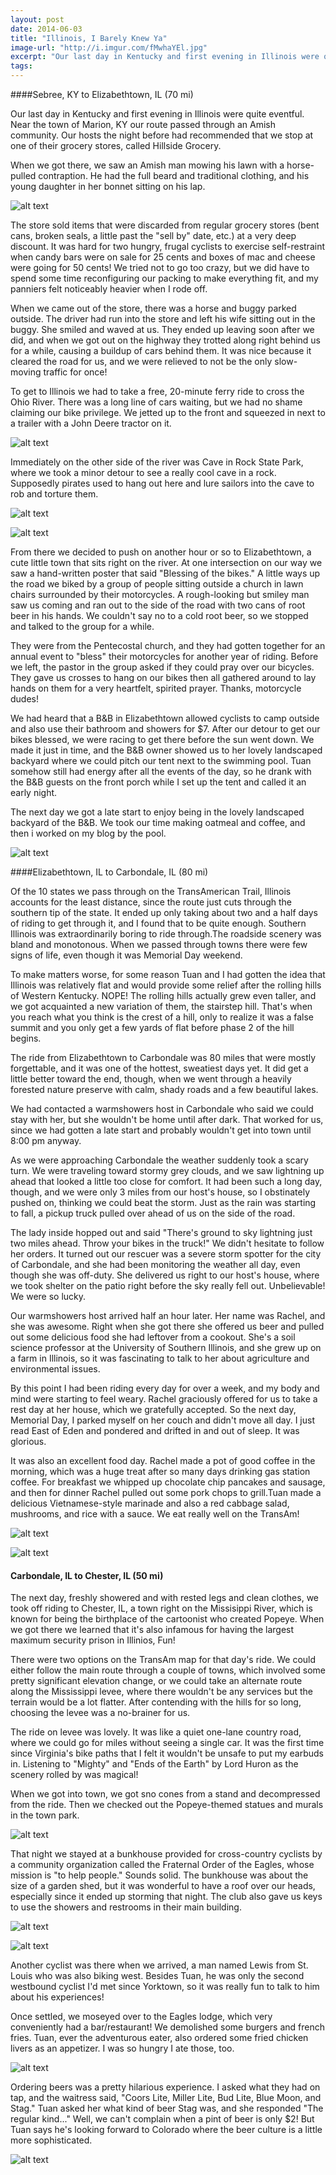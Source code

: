 ```yaml
---
layout: post
date: 2014-06-03
title: "Illinois, I Barely Knew Ya"
image-url: "http://i.imgur.com/fMwhaYEl.jpg"
excerpt: "Our last day in Kentucky and first evening in Illinois were quite eventful. Near the town of Marion, KY our route passed through an Amish community. Our hosts the night before had recommended that we stop at one of their grocery stores, called Hillside Grocery."
tags:
---
```


####Sebree, KY to Elizabethtown, IL (70 mi)
 
Our last day in Kentucky and first evening in Illinois were quite eventful. Near the town of Marion, KY our route passed through an Amish community. Our hosts the night before had recommended that we stop at one of their grocery stores, called Hillside Grocery. 

When we got there, we saw an Amish man mowing his lawn with a horse-pulled contraption. He had the full beard and traditional clothing, and his young daughter in her bonnet sitting on his lap. 

![alt text](http://i.imgur.com/E1nUXVhl.jpg)

The store sold items that were discarded from regular grocery stores (bent cans, broken seals, a little past the "sell by" date, etc.) at a very deep discount. It was hard for two hungry, frugal cyclists to exercise self-restraint when candy bars were on sale for 25 cents and boxes of mac and cheese were going for 50 cents! We tried not to go too crazy, but we did have to spend some time reconfiguring our packing to make everything fit, and my panniers felt noticeably heavier when I rode off.

When we came out of the store, there was a horse and buggy parked outside. The driver had run into the store and left his wife sitting out in the buggy. She smiled and waved at us. They ended up leaving soon after we did, and when we got out on the highway they trotted along right behind us for a while, causing a buildup of cars behind them. It was nice because it cleared the road for us, and we were relieved to not be the only slow-moving traffic for once!

To get to Illinois we had to take a free, 20-minute ferry ride to cross the Ohio River. There was a long line of cars waiting, but we had no shame claiming our bike privilege. We jetted up to the front and squeezed in next to a trailer with a John Deere tractor on it.

![alt text](http://i.imgur.com/IdikxkZl.jpg)

Immediately on the other side of the river was Cave in Rock State Park, where we took a minor detour to see a really cool cave in a rock. Supposedly pirates used to hang out here and lure sailors into the cave to rob and torture them. 

![alt text](http://i.imgur.com/6BpPMsil.jpg)

![alt text](http://i.imgur.com/IXCxMuwl.jpg)

From there we decided to push on another hour or so to Elizabethtown, a cute little town that sits right on the river. At one intersection on our way we saw a hand-written poster that said "Blessing of the bikes." A little ways up the road we biked by a group of people sitting outside a church in lawn chairs surrounded by their motorcycles. A rough-looking but smiley man saw us coming and ran out to the side of the road with two cans of root beer in his hands. We couldn't say no to a cold root beer, so we stopped and talked to the group for a while. 

They were from the Pentecostal church, and they had gotten together for an annual event to "bless" their motorcycles for another year of riding. Before we left, the pastor in the group asked if they could pray over our bicycles. They gave us crosses to hang on our bikes then all gathered around to lay hands on them for a very heartfelt, spirited prayer. Thanks, motorcycle dudes!

We had heard that a B&B in Elizabethtown allowed cyclists to camp outside and also use their bathroom and showers for $7. After our detour to get our bikes blessed, we were racing to get there before the sun went down. We made it just in time, and the B&B owner showed us to her lovely landscaped backyard where we could pitch our tent next to the swimming pool. Tuan somehow still had energy after all the events of the day, so he drank with the B&B guests on the front porch while I set up the tent and called it an early night.

The next day we got a late start to enjoy being in the lovely landscaped backyard of the B&B. We took our time making oatmeal and coffee, and then i worked on my blog by the pool.

![alt text](http://i.imgur.com/HWJDkWBl.jpg)

####Elizabethtown, IL to Carbondale, IL (80 mi)

Of the 10 states we pass through on the TransAmerican Trail, Illinois accounts for the least distance, since the route just cuts through the southern tip of the state. It ended up only taking about two and a half days of riding to get through it, and I found that to be quite enough. Southern Illinois was extraordinarily boring to ride through.The roadside scenery was bland and monotonous. When we passed through towns there were few signs of life, even though it was Memorial Day weekend. 

To make matters worse, for some reason Tuan and I had gotten the idea that Illinois was relatively flat and would provide some relief after the rolling hills of Western Kentucky. NOPE! The rolling hills actually grew even taller, and we got acquainted a new variation of them, the stairstep hill. That's when you reach what you think is the crest of a hill, only to realize it was a false summit and you only get a few yards of flat before phase 2 of the hill begins.

The ride from Elizabethtown to Carbondale was 80 miles that were mostly forgettable, and it was one of the hottest, sweatiest days yet. It did get a little better toward the end, though, when we went through a heavily forested nature preserve with calm, shady roads and a few beautiful lakes.

We had contacted a warmshowers host in Carbondale who said we could stay with her, but she wouldn't be home until after dark. That worked for us, since we had gotten a late start and probably wouldn't get into town until 8:00 pm anyway.

As we were approaching Carbondale the weather suddenly took a scary turn. We were traveling toward stormy grey clouds, and we saw lightning up ahead that looked a little too close for comfort. It had been such a long day, though, and we were only 3 miles from our host's house, so I obstinately pushed on, thinking we could beat the storm. Just as the rain was starting to fall, a pickup truck pulled over ahead of us on the side of the road. 

The lady inside hopped out and said "There's ground to sky lightning just two miles ahead. Throw your bikes in the truck!" We didn't hesitate to follow her orders. It turned out our rescuer was a severe storm spotter for the city of Carbondale, and she had been monitoring the weather all day, even though she was off-duty. She delivered us right to our host's house, where we took shelter on the patio right before the sky really fell out. Unbelievable! We were so lucky.

Our warmshowers host arrived half an hour later. Her name was Rachel, and she was awesome. Right when she got there she offered us beer and pulled out some delicious food she had leftover from a cookout. She's a soil science professor at the University of Southern Illinois, and she grew up on a farm in Illinois, so it was fascinating to talk to her about agriculture and environmental issues.

By this point I had been riding every day for over a week, and my body and mind were starting to feel weary. Rachel graciously offered for us to take a rest day at her house, which we gratefully accepted. So the next day, Memorial Day, I parked myself on her couch and didn't move all day. I just read East of Eden and pondered and drifted in and out of sleep. It was glorious. 

It was also an excellent food day. Rachel made a pot of good coffee in the morning, which was a huge treat after so many days drinking gas station coffee. For breakfast we whipped up chocolate chip pancakes and sausage, and then for dinner Rachel pulled out some pork chops to grill.Tuan made a delicious Vietnamese-style marinade and also a red cabbage salad, mushrooms, and rice with a sauce. We eat really well on the TransAm!

![alt text](http://i.imgur.com/wC0wHnGl.jpg)

![alt text](http://i.imgur.com/Ig4kB6ul.jpg)

#### Carbondale, IL to Chester, IL (50 mi)

The next day, freshly showered and with rested legs and clean clothes, we took off riding to Chester, IL, a town right on the Missisippi River, which is known for being the birthplace of the cartoonist who created Popeye. When we got there we learned that it's also infamous for having the largest maximum security prison in Illinios, Fun!

There were two options on the TransAm map for that day's ride. We could either follow the main route through a couple of towns, which involved some pretty significant elevation change, or we could take an alternate route along the Mississippi levee, where there wouldn't be any services but the terrain would be a lot flatter. After contending with the hills for so long, choosing the levee was a no-brainer for us. 

The ride on levee was lovely. It was like a quiet one-lane country road, where we could go for miles without seeing a single car. It was the first time since Virginia's bike paths that I felt it wouldn't be unsafe to put my earbuds in. Listening to "Mighty" and "Ends of the Earth" by Lord Huron as the scenery rolled by was magical! 

When we got into town, we got sno cones from a stand and decompressed from the ride. Then we checked out the Popeye-themed statues and murals in the town park.

![alt text](http://i.imgur.com/ddRmRcml.jpg)

That night we stayed at a bunkhouse provided for cross-country cyclists by a community organization called the Fraternal Order of the Eagles, whose mission is "to help people." Sounds solid. The bunkhouse was about the size of a garden shed, but it was wonderful to have a roof over our heads, especially since it ended up storming that night. The club also gave us keys to use the showers and restrooms in their main building.

![alt text](http://i.imgur.com/7qK4MwHl.jpg)

![alt text](http://i.imgur.com/hwYKHanl.jpg)

Another cyclist was there when we arrived, a man named Lewis from St. Louis who was also biking west. Besides Tuan, he was only the second westbound cyclist I'd met since Yorktown, so it was really fun to talk to him about his experiences! 

Once settled, we moseyed over to the Eagles lodge, which very conveniently had a bar/restaurant! We demolished some burgers and french fries. Tuan, ever the adventurous eater, also ordered some fried chicken livers as an appetizer. I was so hungry I ate those, too.

![alt text](http://i.imgur.com/ngnrdjKl.jpg)

Ordering beers was a pretty hilarious experience. I asked what they had on tap, and the waitress said, "Coors Lite, Miller Lite, Bud Lite, Blue Moon, and Stag." Tuan asked her what kind of beer Stag was, and she responded "The regular kind..." Well, we can't complain when a pint of beer is only $2! But Tuan says he's looking forward to Colorado where the beer culture is a little more sophisticated.
 
![alt text](http://i.imgur.com/NyC2MrZl.jpg)
